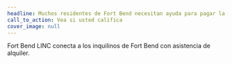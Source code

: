 ```yaml
---
headline: Muchos residentes de Fort Bend necesitan ayuda para pagar la renta.
call_to_action: Vea si usted califica
cover_image: null
---
```

Fort Bend LINC conecta a los inquilinos de Fort Bend con asistencia de alquiler.
